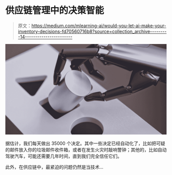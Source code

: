 # 供应链管理中的决策智能

> 原文：<https://medium.com/mlearning-ai/would-you-let-ai-make-your-inventory-decisions-fd70560716b8?source=collection_archive---------14----------------------->

![](img/1243c920c0a688e41444fe524e5c39d3.png)

据估计，我们每天做出 35000 个决定。其中一些决定已经自动化了，比如把可疑的邮件放入你的垃圾邮件收件箱，或者在发生火灾时敲响警钟；其他的，比如自动驾驶汽车，可能还需要几年时间，直到我们完全信任它们。

此外，在供应链中，最紧迫的问题仍然是当技术…